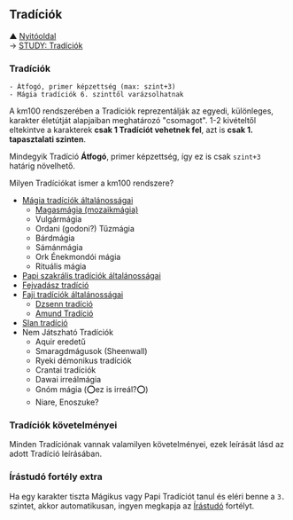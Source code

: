 ## Tradíciók

▲ [Nyitóoldal](start.md)\
→ [STUDY: Tradíciók](https://github.com/kaktusztea/km100/wiki/STUDY.Tradiciok)

### Tradíciók
```
- Átfogó, primer képzettség (max: szint+3)
- Mágia tradíciók 6. szinttől varázsolhatnak
```

A km100 rendszerében a Tradíciók reprezentálják az egyedi, különleges, karakter életútját alapjaiban meghatározó "csomagot". 1-2 kivételtől eltekintve a karakterek **csak 1 Tradíciót vehetnek fel**, azt is **csak 1. tapasztalati szinten**.

Mindegyik Tradíció **Átfogó**, primer képzettség, így ez is csak `szint+3` határig növelhető.

Milyen Tradíciókat ismer a km100 rendszere?

- [Mágia tradíciók általánosságai](041_00_magia_tradiciok.md)
	- [Magasmágia (mozaikmágia)](041_01_magasmagia.md)
	- Vulgármágia
	- Ordani (godoni?) Tűzmágia
	- Bárdmágia
	- Sámánmágia
	- Ork Énekmondói mágia
	- Rituális mágia
- [Papi szakrális tradíciók általánosságai](042_00_papi_tradiciok.md)
- [Fejvadász tradíció](043_fejvadasz_tradicio.md)
- [Faji tradíciók általánosságai](044_00_faji_tradiciok.md)
	- [Dzsenn tradíció](044_01_dzsenn_tradicio.md)
	- [Amund Tradíció](044_02_amund_tradicio.md)
- [Slan tradíció](045_slan_tradicio)
- Nem Játszható Tradíciók
	- Aquir eredetű
	- Smaragdmágusok (Sheenwall)
	- Ryeki démonikus tradíciók
	- Crantai tradíciók
	- Dawai irreálmágia
	- Gnóm mágia (⭕ez is irreál?⭕)
	- Niare, Enoszuke?

### Tradíciók követelményei

Minden Tradíciónak vannak valamilyen követelményei, ezek leírását lásd az adott Tradíció leírásában.

### Írástudó fortély extra

Ha egy karakter tiszta Mágikus vagy Papi Tradíciót tanul és eléri benne a `3.` szintet, akkor automatikusan, ingyen megkapja az [Írástudó](irastudo) fortélyt.
